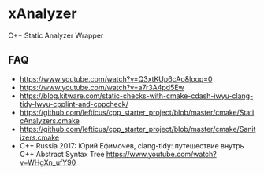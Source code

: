 # xAnalyzer

C++ Static Analyzer Wrapper

## FAQ

- https://www.youtube.com/watch?v=Q3xtKUp6cAo&loop=0
- https://www.youtube.com/watch?v=a7r3A4pd5Ew
- https://blog.kitware.com/static-checks-with-cmake-cdash-iwyu-clang-tidy-lwyu-cpplint-and-cppcheck/
- https://github.com/lefticus/cpp_starter_project/blob/master/cmake/StaticAnalyzers.cmake
- https://github.com/lefticus/cpp_starter_project/blob/master/cmake/Sanitizers.cmake
- C++ Russia 2017: Юрий Ефимочев, clang-tidy: путешествие внутрь C++ Abstract Syntax Tree <https://www.youtube.com/watch?v=WHgXn_ufY90>
